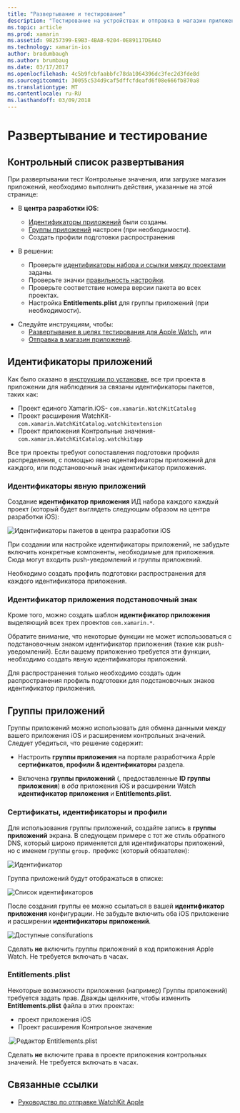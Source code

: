 ```yaml
---
title: "Развертывание и тестирование"
description: "Тестирование на устройствах и отправка в магазин приложений"
ms.topic: article
ms.prod: xamarin
ms.assetid: 98257399-E9B3-4BAB-9204-0E89117DEA6D
ms.technology: xamarin-ios
author: bradumbaugh
ms.author: brumbaug
ms.date: 03/17/2017
ms.openlocfilehash: 4c5b9fcbfaabbfc78da1064396dc3fec2d3fde8d
ms.sourcegitcommit: 30055c534d9caf5dffcfdeafd6f08e666fb870a8
ms.translationtype: MT
ms.contentlocale: ru-RU
ms.lasthandoff: 03/09/2018
---
```

# <a name="deployment-and-testing"></a>Развертывание и тестирование

## <a name="deployment-checklist"></a>Контрольный список развертывания

При развертывании тест Контрольные значения, или загрузке магазин приложений, необходимо выполнить действия, указанные на этой странице:

- В **центра разработки iOS**:
  - [Идентификаторы приложений](#App_IDs) были созданы.
  - [Группы приложений](#App_Groups) настроен (при необходимости).
  - Создать профили подготовки распространения

- В решении:

  - Проверьте [идентификаторы набора и ссылки между проектами](~/ios/watchos/get-started/installation.md) заданы.
  - Проверьте значки [правильность настройки](~/ios/watchos/app-fundamentals/icons.md).
  - Проверьте соответствие номера версии пакета во всех проектах.
  - Настройка **Entitlements.plist** для группы приложений (при необходимости).

* Следуйте инструкциям, чтобы:
  - [Развертывание в целях тестирования для Apple Watch](~/ios/watchos/deploy-test/device.md), или
  - [Отправка в магазин приложений](~/ios/watchos/deploy-test/appstore.md).

<a name="App_IDs"/>

## <a name="app-ids"></a>Идентификаторы приложений

Как было сказано в [инструкции по установке](~/ios/watchos/get-started/installation.md), все три проекта в приложении для наблюдения за связаны идентификаторы пакетов, таких как:

- Проект единого Xamarin.iOS- `com.xamarin.WatchKitCatalog`
- Проект расширения WatchKit- `com.xamarin.WatchKitCatalog.watchkitextension`
- Проект приложения Контрольные значения- `com.xamarin.WatchKitCatalog.watchkitapp`

Все три проекты требуют сопоставления подготовки профиля распределения, с помощью явно идентификаторы приложений для каждого, или подстановочный знак идентификатор приложения.

### <a name="explicit-app-ids"></a>Идентификаторы явную приложений

Создание **идентификатор приложения** ИД набора каждого каждый проект (который будет выглядеть следующим образом на центра разработки iOS):

![Идентификаторы пакетов в центра разработки iOS](images/appids-specific-sml.png)

При создании или настройке идентификаторы приложений, не забудьте включить конкретные компоненты, необходимые для приложения. Сюда могут входить push-уведомлений и группы приложений.

Необходимо создать профиль подготовки распространения для каждого идентификатора приложения.

### <a name="wildcard-app-id"></a>Идентификатор приложения подстановочный знак

Кроме того, можно создать шаблон **идентификатор приложения** выделяющий всех трех проектов `com.xamarin.*`.

Обратите внимание, что некоторые функции не может использоваться с подстановочным знаком идентификатор приложения (такие как push-уведомлений). Если вашему приложению требуется эти функции, необходимо создать явную идентификаторы приложений.

Для распространения только необходимо создать один распространения профиль подготовки для подстановочных знаков идентификатор приложения.

<a name="App_Groups" />

## <a name="app-groups"></a>Группы приложений

Группы приложений можно использовать для обмена данными между вашего приложения iOS и расширением контрольных значений. Следует убедиться, что решение содержит:

- Настроить **группы приложения** на портале разработчика Apple **сертификатов, профили & идентификаторы** раздела.

- Включена **группы приложений** (, предоставленные **ID группы приложения**) в *оба* приложения iOS и расширении Watch **идентификатор приложения** и  **Entitlements.plist**.

### <a name="certificates-identifiers--profiles"></a>Сертификаты, идентификаторы и профили

Для использования группы приложений, создайте запись в **группы приложений** экрана. В следующем примере с тот же стиль обратного DNS, который широко применяется для идентификаторы приложений, но с именем группы `group.` префикс (который обязателен):

![Идентификатор](images/appgroups-new-sml.png)

Группа приложений будут отображаться в списке:

![Список идентификаторов](images/appgroups-setup-sml.png)

После создания группы ее можно ссылаться в вашей **идентификатор приложения** конфигурации. Не забудьте включить оба iOS приложение и расширении **идентификаторы приложений**.

![Доступные consifurations](images/appgroups-sml.png)

Сделать **не** включить группы приложений в код приложения Apple Watch. Не требуется включать в часах.

### <a name="entitlementsplist"></a>Entitlements.plist

Некоторые возможности приложения (например) Группы приложений) требуется задать прав.
Дважды щелкните, чтобы изменить **Entitlements.plist** файла в этих проектах:

- проект приложения iOS
- Проект расширения Контрольное значение

.![Редактор Entitlements.plist](images/entitlements-plist-sml.png)

Сделать **не** включите права в проекте приложения контрольных значений. Не требуется включать в часах.

## <a name="related-links"></a>Связанные ссылки

- [Руководство по отправке WatchKit Apple](https://developer.apple.com/app-store/watch/)
